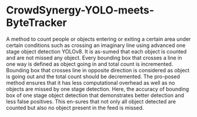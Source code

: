 # CrowdSynergy-YOLO-meets-ByteTracker


A method to count people or objects entering or exiting a certain area under certain conditions such as crossing an imaginary line using advanced one stage object detection YOLOv8. It is as-sumed that each object is counted and are not missed any object. Every bounding box that crosses a line in one way is defined as object going in and total count is incremented. Bounding box that crosses line in opposite direction is considered as object is going out and the total count should be decremented. The pro-posed method ensures that it has less computational overhead as well as no objects are missed by one stage detection. Here, the accuracy of bounding box of one stage object detection that demonstrates better detection and less false positives. This en-sures that not only all object detected are counted but also no object present in the feed is missed.
